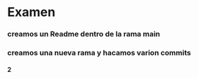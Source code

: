 # Examen
### creamos un Readme dentro de la rama main
### creamos una nueva rama y hacamos varion commits
#### 2
